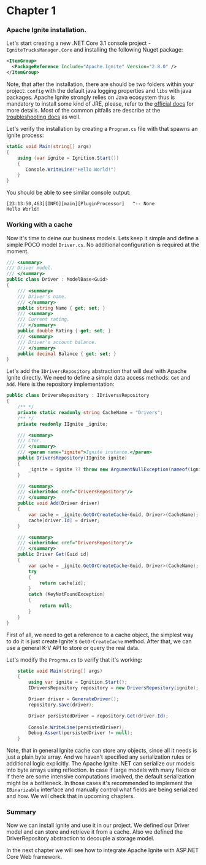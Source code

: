# Chapter 1

### Apache Ignite installation.

Let's start creating a new .NET Core 3.1 console project - `IgniteTrucksManager.Core` and installing the following Nuget package:
```xml
<ItemGroup>
  <PackageReference Include="Apache.Ignite" Version="2.8.0" />
</ItemGroup>
```

Note, that after the installation, there are should be two folders within your project: `config` with the default java logging properties
and `libs` with java packages. Apache Ignite strongly relies on Java ecosystem thus is mandatory to install some kind of JRE, please, 
refer to the [official docs](https://apacheignite-net.readme.io/docs/troubleshooting) for more details. Most of the common pitfalls are describe at the [troubleshooting docs](https://apacheignite-net.readme.io/docs/troubleshooting) as well.

Let's verify the installation by creating a `Program.cs` file with that spawns an Ignite process:
```csharp
static void Main(string[] args)
{
    using (var ignite = Ignition.Start())
    {
       Console.WriteLine("Hello World!")               
    }
}
```

You should be able to see similar console output:
```
[23:13:50,463][INFO][main][PluginProcessor]   ^-- None
Hello World!
```

### Working with a cache

Now it's time to deine our business models. Lets keep it simple and define a simple POCO model `Driver.cs`. No additional configuration is required at the moment.

```csharp
/// <summary>
/// Driver model.
/// </summary>
public class Driver : ModelBase<Guid>
{
    /// <summary>
    /// Driver's name.
    /// </summary>
    public string Name { get; set; }
    /// <summary>
    /// Current rating.
    /// </summary>
    public double Rating { get; set; }
    /// <summary>
    /// Driver's account balance.
    /// </summary>
    public decimal Balance { get; set; }
}
```

Let's add the `IDriversRepository` abstraction that will deal with Apache Ignite directly. We need to define a simple data access methods: `Get` and `Add`.
Here is the repository implementation:
```csharp
public class DriversRepository : IDriverssRepository
{
    /** */
    private static readonly string CacheName = "Drivers";
    /** */
    private readonly IIgnite _ignite;

    /// <summary>
    /// Ctor.
    /// </summary>
    /// <param name="ignite">Ignite instance.</param>
    public DriversRepository(IIgnite ignite)
    {
        _ignite = ignite ?? throw new ArgumentNullException(nameof(ignite));
    }

    /// <summary>
    /// <inheritdoc cref="DriversRepository"/>
    /// </summary>
    public void Add(Driver driver)
    {
        var cache = _ignite.GetOrCreateCache<Guid, Driver>(CacheName);
        cache[driver.Id] = driver;
    }

    /// <summary>
    /// <inheritdoc cref="DriversRepository"/>
    /// </summary>
    public Driver Get(Guid id)
    {
        var cache = _ignite.GetOrCreateCache<Guid, Driver>(CacheName);
        try
        {
            return cache[id];
        }
        catch (KeyNotFoundException)
        {
            return null;
        }
    }
}
```

First of all, we need to get a reference to a cache object, the simplest way to do it is just create Ignite's `GetOrCreateCache` method.
After that, we can use a general K-V API to store or query the real data.

Let's modify the `Progrma.cs` to verify that it's working:
```csharp
    static void Main(string[] args)
    {
        using var ignite = Ignition.Start();
        IDriversRepository repository = new DriversRepository(ignite);

        Driver driver = GenerateDriver();
        repository.Save(driver);

        Driver persistedDriver = repository.Get(driver.Id);
                
        Console.WriteLine(persistedDriver);
        Debug.Assert(persistedDriver != null);
    }
```

Note, that in general Ignite cache can store any objects, since all it needs is just a plain byte array. And we haven't specified any serialization rules
or additional logic explicitly. The Apache Ignite .NET can serialize our models into byte arrays using reflection. In case if large models with many fields or if there are some intensive computations involved, the default serialization might be a bottleneck. In those cases it's recommended to implement
the `IBinarizable` interface and manually control what fields are being serialized and how. We will check that in upcoming chapters.

### Summary

Now we can install Ignite and use it in our project. We defined our Driver model and can store and retrieve it from a cache. Also we defined the DriverRepository abstraction to decouple a storage model.

In the next chapter we will see how to integrate Apache Ignite with ASP.NET Core Web framework.
